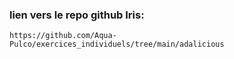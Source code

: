 ### lien vers le repo github Iris:
    https://github.com/Aqua-Pulco/exercices_individuels/tree/main/adalicious